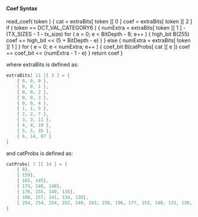 #### Coef Syntax

<div class="syntax">
read_coef( token ) {
    cat = extraBits[ token ][ 0 ]
    coef = extraBits[ token ][ 2 ]
    if ( token == DCT_VAL_CATEGORY6 ) {
        numExtra = extraBits[ token ][ 1 ] - (TX_SIZES - 1 - tx_size)
        for ( e = 0; e < BitDepth - 8; e++ ) {
            high_bit B(255)
            coef += high_bit << (5 + BitDepth - e)
        }
    } else {
        numExtra = extraBits[ token ][ 1 ]
    }
    for ( e = 0; e < numExtra; e++ ) {
        coef_bit B(catProbs[ cat ][ e ])
        coef += coef_bit << (numExtra - 1 - e)
    }
    return coef
}
</div>

where extraBits is defined as:

~~~~~ c
extraBits[ 11 ][ 3 ] = {
    { 0, 0, 0 },
    { 0, 0, 1 },
    { 0, 0, 2 },
    { 0, 0, 3 },
    { 0, 0, 4 },
    { 1, 1, 5 },
    { 2, 2, 7 },
    { 3, 3, 11 },
    { 4, 4, 19 },
    { 5, 5, 35 },
    { 6, 14, 67 }
}
~~~~~

and catProbs is defined as:

~~~~~ c
catProbs[ 7 ][ 14 ] = {
    { 0},
    { 159},
    { 165, 145},
    { 173, 148, 140},
    { 176, 155, 140, 135},
    { 180, 157, 141, 134, 130},
    { 254, 254, 254, 252, 249, 243, 230, 196, 177, 153, 140, 133, 130, 129}
}
~~~~~
